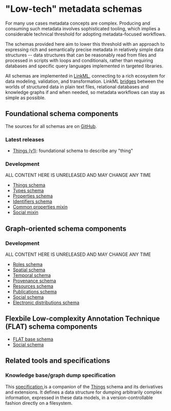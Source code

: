 
# "Low-tech" metadata schemas

For many use cases metadata concepts are complex. Producing and consuming
such metadata involves sophisticated tooling, which implies a considerable
technical threshold for adopting metadata-focused workflows.

The schemas provided here aim to lower this threshold with an approach to
expressing rich and semantically precise metadata in relatively simple data
structures -- data structures that can be reasonably read from files and
processed in scripts with loops and conditionals, rather than requiring databases
and specific query languages implemented in targeted libraries.

All schemas are implemented in [LinkML](https://linkml.io), connecting to a
rich ecosystem for data modeling, validation, and transformation. LinkML
[bridges](https://linkml.io/linkml/intro/overview.html#a-bridge-between-frameworks)
between the worlds of structured data in plain text files, relational
databases and knowledge graphs if and when needed, so metadata workflows can
stay as simple as possible.

## Foundational schema components

The sources for all schemas are on [GitHub](https://github.com/psychoinformatics-de/datalad-concepts).

### Latest releases

- [Things (v1)](s/things/v1/index.md): foundational schema to describe any "thing"

### Development

ALL CONTENT HERE IS UNRELEASED AND MAY CHANGE ANY TIME

- [Things schema](s/things/unreleased/index.md)
- [Types schema](s/types/unreleased/index.md)
- [Properties schema](s/properties/unreleased/index.md)
- [Identifiers schema](s/identifiers/unreleased/index.md)
- [Common properties mixin](s/common-mixin/unreleased/index.md)
- [Social mixin](s/social-mixin/unreleased/index.md)

## Graph-oriented schema components

### Development

ALL CONTENT HERE IS UNRELEASED AND MAY CHANGE ANY TIME

- [Roles schema](s/roles/unreleased/index.md)
- [Spatial schema](s/spatial/unreleased/index.md)
- [Temporal schema](s/itemporal/unreleased/index.md)
- [Provenance schema](s/prov/unreleased/index.md)
- [Resources schema](s/resources/unreleased/index.md)
- [Publications schema](s/publications/unreleased/index.md)
- [Social schema](s/social/unreleased/index.md)
- [Electronic distributions schema](s/edistributions/unreleased/index.md)

## Flexbile Low-complexity Annotation Technique (FLAT) schema components

- [FLAT base schema](s/flat/unreleased/index.md)
- [Social schema](s/flat-social/unreleased/index.md)

## Related tools and specifications

### Knowledge base/graph dump specification

This [specification ](/dump-things) is a companion of the [Things](s/things) schema and its derivatives and extensions.
It defines a data structure for dumping arbitrarily complex information, expressed in these data models, in a version-controllable fashion directly on a filesystem.
